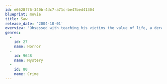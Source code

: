 ```yaml
---
id: e6628f76-340b-4dc7-a71c-be47bed41304
blueprint: movie
title: Saw
release_date: '2004-10-01'
overview: 'Obsessed with teaching his victims the value of life, a deranged, sadistic serial killer abducts the morally wayward. Once captured, they must face impossible choices in a horrific game of survival. The victims must fight to win their lives back, or die trying...'
genres:
  -
    id: 27
    name: Horror
  -
    id: 9648
    name: Mystery
  -
    id: 80
    name: Crime
---
```

